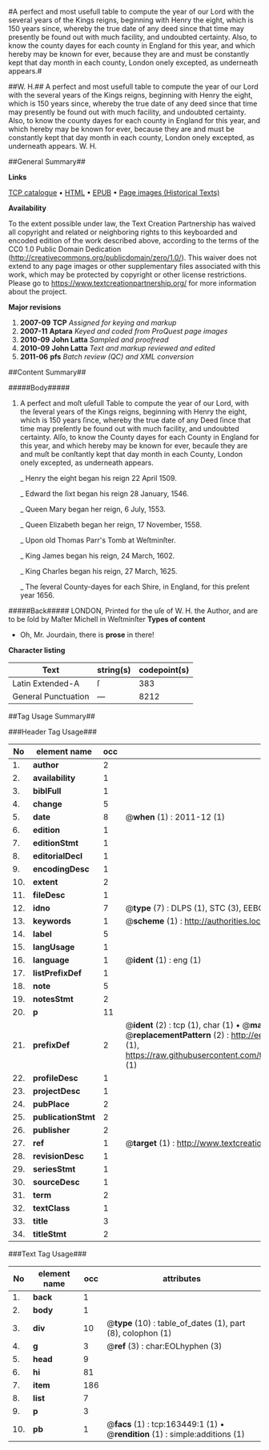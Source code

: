 #A perfect and most usefull table to compute the year of our Lord with the several years of the Kings reigns, beginning with Henry the eight, which is 150 years since, whereby the true date of any deed since that time may presently be found out with much facility, and undoubted certainty. Also, to know the county dayes for each county in England for this year, and which hereby may be known for ever, because they are and must be constantly kept that day month in each county, London onely excepted, as underneath appears.#

##W. H.##
A perfect and most usefull table to compute the year of our Lord with the several years of the Kings reigns, beginning with Henry the eight, which is 150 years since, whereby the true date of any deed since that time may presently be found out with much facility, and undoubted certainty. Also, to know the county dayes for each county in England for this year, and which hereby may be known for ever, because they are and must be constantly kept that day month in each county, London onely excepted, as underneath appears.
W. H.

##General Summary##

**Links**

[TCP catalogue](http://www.ota.ox.ac.uk/tcp/)  • 
[HTML](http://tei.it.ox.ac.uk/tcp/Texts-HTML/free/A86/A86256.html)  • 
[EPUB](http://tei.it.ox.ac.uk/tcp/Texts-EPUB/free/A86/A86256.epub) • 
[Page images (Historical Texts)](https://historicaltexts.jisc.ac.uk/eebo-99870514e)

**Availability**

To the extent possible under law, the Text Creation Partnership has waived all copyright and related or neighboring rights to this keyboarded and encoded edition of the work described above, according to the terms of the CC0 1.0 Public Domain Dedication (http://creativecommons.org/publicdomain/zero/1.0/). This waiver does not extend to any page images or other supplementary files associated with this work, which may be protected by copyright or other license restrictions. Please go to https://www.textcreationpartnership.org/ for more information about the project.

**Major revisions**

1. __2007-09__ __TCP__ *Assigned for keying and markup*
1. __2007-11__ __Aptara__ *Keyed and coded from ProQuest page images*
1. __2010-09__ __John Latta__ *Sampled and proofread*
1. __2010-09__ __John Latta__ *Text and markup reviewed and edited*
1. __2011-06__ __pfs__ *Batch review (QC) and XML conversion*

##Content Summary##

#####Body#####

1. A perfect and moſt uſefull Table to compute the year of our Lord, with the ſeveral years of the Kings reigns,
beginning with Henry the eight, which is 150 years ſince, whereby the true date of any Deed ſince
that time may preſently be found out with much facility, and undoubted certainty.
Alſo, to know the County dayes for each County in England for this year, and which hereby
may be known for ever, becauſe they are and muſt be conſtantly kept that day month
in each County, London onely excepted, as underneath appears.

    _ Henry the eight began his reign
22 April 1509.

    _ Edward the ſixt began his reign
28 January, 1546.

    _ Queen Mary began her reign,
6 July, 1553.

    _ Queen Elizabeth began her reign,
17 November, 1558.

    _ Upon old Thomas Parr's Tomb
at Weſtminſter.

    _ King James began his reign,
24 March, 1602.

    _ King Charles began his reign,
27 March, 1625.

    _ The ſeveral County-dayes for each
Shire, in England, for this
preſent year 1656.

#####Back#####
LONDON,
Printed for the uſe of W. H. the Author,
and are to be ſold by Maſter
Michell in Weſtminſter
**Types of content**

  * Oh, Mr. Jourdain, there is **prose** in there!

**Character listing**


|Text|string(s)|codepoint(s)|
|---|---|---|
|Latin Extended-A|ſ|383|
|General Punctuation|—|8212|

##Tag Usage Summary##

###Header Tag Usage###

|No|element name|occ|attributes|
|---|---|---|---|
|1.|__author__|2||
|2.|__availability__|1||
|3.|__biblFull__|1||
|4.|__change__|5||
|5.|__date__|8| @__when__ (1) : 2011-12 (1)|
|6.|__edition__|1||
|7.|__editionStmt__|1||
|8.|__editorialDecl__|1||
|9.|__encodingDesc__|1||
|10.|__extent__|2||
|11.|__fileDesc__|1||
|12.|__idno__|7| @__type__ (7) : DLPS (1), STC (3), EEBO-CITATION (1), PROQUEST (1), VID (1)|
|13.|__keywords__|1| @__scheme__ (1) : http://authorities.loc.gov/ (1)|
|14.|__label__|5||
|15.|__langUsage__|1||
|16.|__language__|1| @__ident__ (1) : eng (1)|
|17.|__listPrefixDef__|1||
|18.|__note__|5||
|19.|__notesStmt__|2||
|20.|__p__|11||
|21.|__prefixDef__|2| @__ident__ (2) : tcp (1), char (1)  •  @__matchPattern__ (2) : ([0-9\-]+):([0-9IVX]+) (1), (.+) (1)  •  @__replacementPattern__ (2) : http://eebo.chadwyck.com/downloadtiff?vid=$1&page=$2 (1), https://raw.githubusercontent.com/textcreationpartnership/Texts/master/tcpchars.xml#$1 (1)|
|22.|__profileDesc__|1||
|23.|__projectDesc__|1||
|24.|__pubPlace__|2||
|25.|__publicationStmt__|2||
|26.|__publisher__|2||
|27.|__ref__|1| @__target__ (1) : http://www.textcreationpartnership.org/docs/. (1)|
|28.|__revisionDesc__|1||
|29.|__seriesStmt__|1||
|30.|__sourceDesc__|1||
|31.|__term__|2||
|32.|__textClass__|1||
|33.|__title__|3||
|34.|__titleStmt__|2||


###Text Tag Usage###

|No|element name|occ|attributes|
|---|---|---|---|
|1.|__back__|1||
|2.|__body__|1||
|3.|__div__|10| @__type__ (10) : table_of_dates (1), part (8), colophon (1)|
|4.|__g__|3| @__ref__ (3) : char:EOLhyphen (3)|
|5.|__head__|9||
|6.|__hi__|81||
|7.|__item__|186||
|8.|__list__|7||
|9.|__p__|3||
|10.|__pb__|1| @__facs__ (1) : tcp:163449:1 (1)  •  @__rendition__ (1) : simple:additions (1)|

